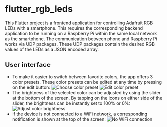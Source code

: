 # flutter_rgb_leds

This [Flutter](https://flutter.dev/) project is a frontend application for controlling Adafruit RGB LEDs with a smartphone. This requires the corresponding backend application to be running on a Raspberry Pi within the same local network as the smartphone. The communication between phone and Raspberry Pi works via UDP packages. These UDP packages contain the desired RGB values of the LEDs as a JSON encoded array.

## User interface

+ To make it easier to switch between favorite colors, the app offers 3 color presets. These color presets can be edited at any time by pressing on the edit button: 
![Choose color preset](Presets.png)
![Edit color preset](Editing.png)
+ The brightness of the selected color can be adjusted by using the slider at the bottom of the screen. By tapping on the icons on either side of the slider, the brightness can be instantly set to 100% or 0%:
![Adjust color brightness](RedDimmed.png)
+ If the device is not connected to a WiFi network, a corresponding notification is shown at the top of the screen:
![No WiFi connection](NoWifi.png)
